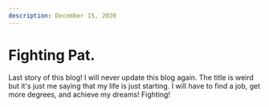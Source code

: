 ```yaml
---
description: December 15, 2020
---
```


# Fighting Pat.

Last story of this blog! I will never update this blog again. The title is weird but it's just me saying that my life is just starting. I will have to find a job, get more degrees, and achieve my dreams! Fighting!
